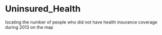 # Uninsured_Health
locating the number of people who did not have health insurance coverage during 2013 on the map
